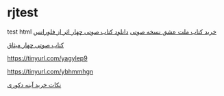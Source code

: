 # rjtest
test html
[خرید کتاب ملت عشق نسخه صوتی](https://dakeelmi.ir/product/%d8%af%d8%a7%d9%86%d9%84%d9%88%d8%af-%da%a9%d8%aa%d8%a7%d8%a8-%d8%b5%d9%88%d8%aa%db%8c-%d9%85%d9%84%d8%aa-%d8%b9%d8%b4%d9%82/)
[دانلود کتاب صوتی  چهار اثر از فلورانس](
https://dakeelmi.ir/product/%da%a9%d8%aa%d8%a7%d8%a8-%d8%b5%d9%88%d8%aa%db%8c-%da%86%d9%87%d8%a7%d8%b1-%d8%a7%d8%ab%d8%b1-%d8%a7%d8%b2-%d9%81%d9%84%d9%88%d8%b1%d8%a7%d9%86%d8%b3/)

[کتاب صوتی چهار میثاق](https://dakeelmi.ir/product/%da%a9%d8%aa%d8%a7%d8%a8-%d8%b5%d9%88%d8%aa%db%8c-4-%d9%85%db%8c%d8%ab%d8%a7%d9%82/)

https://tinyurl.com/yagylep9

https://tinyurl.com/ybhmmhgn

[نکات خرید آینه دکوری](https://olomvafanavari.persianblog.ir/x3RaBNWBGbI81nG5pdWp-%D8%B4%D8%B4-%D9%86%DA%A9%D8%AA%D9%87-%DA%A9%D9%84%DB%8C%D8%AF%DB%8C-%D8%AF%D8%B1-%D8%AE%D8%B1%DB%8C%D8%AF-%D8%A2%DB%8C%D9%86%D9%87-%D8%AF%DA%A9%D9%88%D8%B1%DB%8C)
